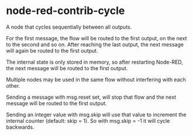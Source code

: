 # node-red-contrib-cycle
A node that cycles sequentially between all outputs.

For the first message, the flow will be routed to the first output, on the next to the second and so on. After reaching the last output, the next message will again be routed to the first output.

The internal state is only stored in memory, so after restarting Node-RED, the next message will be routed to the first output.

Multiple nodes may be used in the same flow without interfering with each other.

Sending a message with msg.reset set, will stop that flow and the next message will be routed to the first output.

Sending an integer value with msg.skip will use that value to increment the internal counter (default: skip = 1). So with msg.skip = -1 it will cycle backwards.